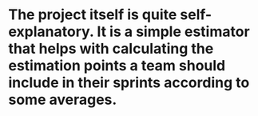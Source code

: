 # The project itself is quite self-explanatory. It is a simple estimator that helps with calculating the estimation points a team should include in their sprints according to some averages.

